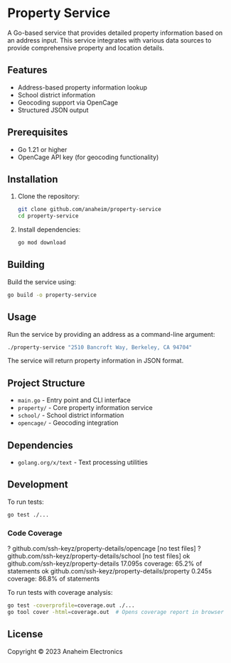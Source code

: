 # Property Service

A Go-based service that provides detailed property information based on an address input. This service integrates with various data sources to provide comprehensive property and location details.

## Features

- Address-based property information lookup
- School district information
- Geocoding support via OpenCage
- Structured JSON output

## Prerequisites

- Go 1.21 or higher
- OpenCage API key (for geocoding functionality)

## Installation

1. Clone the repository:
   ```bash
   git clone github.com/anaheim/property-service
   cd property-service
   ```

2. Install dependencies:
   ```bash
   go mod download
   ```

## Building

Build the service using:

```bash
go build -o property-service
```

## Usage

Run the service by providing an address as a command-line argument:

```bash
./property-service "2510 Bancroft Way, Berkeley, CA 94704"
```

The service will return property information in JSON format.

## Project Structure

- `main.go` - Entry point and CLI interface
- `property/` - Core property information service
- `school/` - School district information
- `opencage/` - Geocoding integration

## Dependencies

- `golang.org/x/text` - Text processing utilities

## Development

To run tests:

```bash
go test ./...
```

### Code Coverage

?   	github.com/ssh-keyz/property-details/opencage	[no test files]
?   	github.com/ssh-keyz/property-details/school	[no test files]
ok  	github.com/ssh-keyz/property-details	17.095s	coverage: 65.2% of statements
ok  	github.com/ssh-keyz/property-details/property	0.245s	coverage: 86.8% of statements

To run tests with coverage analysis:

```bash
go test -coverprofile=coverage.out ./...
go tool cover -html=coverage.out  # Opens coverage report in browser
```

## License

Copyright © 2023 Anaheim Electronics